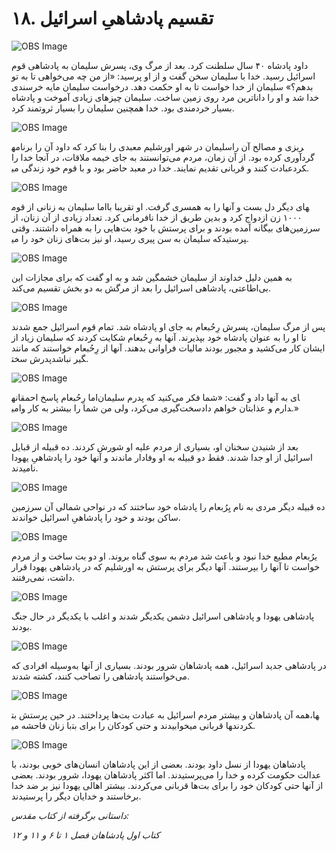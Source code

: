 # ۱۸. تقسیم پادشاهیِ اسرائیل

![OBS Image](https://cdn.door43.org/obs/jpg/360px/obs-en-18-01.jpg)

داود پادشاه ۴۰ سال سلطنت کرد. بعد از مرگ وی، پسرش سلیمان به پادشاهی قوم اسرائیل رسید. خدا با سلیمان سخن گفت و از او پرسید: «از من چه می‌خواهی تا به تو بدهم؟» سلیمان از خدا خواست تا به او حکمت دهد. درخواست سلیمان مایه خرسندی خدا شد و او را داناترین مرد روی زمین ساخت. سلیمان چیزهای زیادی آموخت و پادشاه بسیار خردمندی بود. خدا همچنین سلیمان را بسیار ثروتمند کرد.

![OBS Image](https://cdn.door43.org/obs/jpg/360px/obs-en-18-02.jpg)

سلیمان در شهر اورشلیم معبدی را بنا کرد که داود آن را برنامه‎ریزی و مصالح آن را گردآوری کرده بود. از آن زمان، مردم می‌توانستند به جای خیمه ملاقات، در آنجا خدا را عبادت کنند و قربانی تقدیم نمایند. خدا در معبد حاضر بود و با قوم خود زندگی می‎کرد.

![OBS Image](https://cdn.door43.org/obs/jpg/360px/obs-en-18-03.jpg)

اما سلیمان به زنانی از قوم‎های دیگر دل بست و آنها را به همسری گرفت. او تقریبا با ۱۰۰۰ زن ازدواج کرد و بدین طریق از خدا نافرمانی کرد. تعداد زیادی از آن زنان، از سرزمین‌های بیگانه آمده بودند و برای پرستش با خود بت‌هایی را به همراه داشتند. وقتی که سلیمان به سن پیری رسید، او نیز بت‌های زنان خود را می‎پرستید.

![OBS Image](https://cdn.door43.org/obs/jpg/360px/obs-en-18-04.jpg)

به همین دلیل خداوند از سلیمان خشمگین شد و به او گفت که برای مجازات این بی‌اطاعتی، پادشاهی اسرائیل را بعد از مرگش به دو بخش تقسیم می‌کند.

![OBS Image](https://cdn.door43.org/obs/jpg/360px/obs-en-18-05.jpg)

پس از مرگ سلیمان، پسرش رِحُبعام به جای او پادشاه شد. تمام قوم اسرائیل جمع شدند تا او را به عنوان پادشاه خود بپذیرند. آنها به رِحُبعام شکایت کردند که سلیمان زیاد از ایشان کار می‌کشید و مجبور بودند مالیات فراوانی بدهند. آنها از رِحُبعام خواستند که مانند پدرش سخت‎گیر نباشد.

![OBS Image](https://cdn.door43.org/obs/jpg/360px/obs-en-18-06.jpg)

اما رِحُبعام پاسخ احمقانه‎ای به آنها داد و گفت: «شما فکر می‌کنید که پدرم سلیمان سخت‌گیری می‌کرد، ولی من شما را بیشتر به کار وامی‎دارم و عذابتان خواهم داد.»

![OBS Image](https://cdn.door43.org/obs/jpg/360px/obs-en-18-07.jpg)

بعد از شنیدن سخنان او، بسیاری از مردم علیه او شورش کردند. ده قبیله از قبایل اسرائیل از او جدا شدند. فقط دو قبیله به او وفادار ماندند و آنها خود را پادشاهیِ یهودا نامیدند.

![OBS Image](https://cdn.door43.org/obs/jpg/360px/obs-en-18-08.jpg)

ده قبیله دیگر مردی به نام یِرُبعام را پادشاه خود ساختند که در نواحی شمالی آن سرزمین ساکن بودند و خود را پادشاهیِ اسرائیل ‌خواندند.

![OBS Image](https://cdn.door43.org/obs/jpg/360px/obs-en-18-09.jpg)

یرُبعام مطیع خدا نبود و باعث شد مردم به سوی گناه بروند. او دو بت ساخت و از مردم خواست تا آنها را بپرستند. آنها دیگر برای پرستش به اورشلیم که در پادشاهی یهودا قرار داشت، نمی‌رفتند.

![OBS Image](https://cdn.door43.org/obs/jpg/360px/obs-en-18-10.jpg)

پادشاهی یهودا و پادشاهی اسرائیل دشمن یکدیگر شدند و اغلب با یکدیگر در حال جنگ بودند.

![OBS Image](https://cdn.door43.org/obs/jpg/360px/obs-en-18-11.jpg)

در پادشاهی جدید اسرائیل، همه پادشاهان شرور بودند. بسیاری از آنها به‌وسیله افرادی که می‌خواستند پادشاهی را تصاحب کنند، کشته ‌شدند.

![OBS Image](https://cdn.door43.org/obs/jpg/360px/obs-en-18-12.jpg)

همه آن پادشاهان و بیشتر مردم اسرائیل به عبادت بت‌ها پرداختند. در حین پرستش بت‎ها، با زنان فاحشه می‎خوابیدند و حتی کودکان را برای بت‎ها قربانی می‎کردند.

![OBS Image](https://cdn.door43.org/obs/jpg/360px/obs-en-18-13.jpg)

پادشاهان یهودا از نسل داود بودند. بعضی از این پادشاهان انسان‌های خوبی بودند، با عدالت حکومت کرده و خدا را می‌پرستیدند. اما اکثر پادشاهان یهودا، شرور بودند. بعضی از آنها حتی کودکان خود را برای بت‌ها قربانی می‌کردند. بیشتر اهالی یهودا نیز بر ضد خدا برخاستند و خدایان دیگر را پرستیدند.

_داستانی برگرفته از کتاب مقدس:_

_کتاب اول پادشاهان فصل ۱ تا ۶ و ۱۱ و ۱۲_
